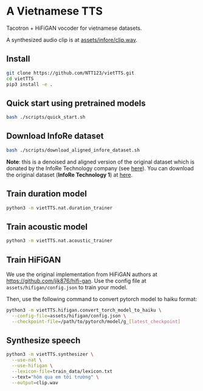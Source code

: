 A Vietnamese TTS
================

Tacotron + HiFiGAN vocoder for vietnamese datasets.

A synthesized audio clip is at [assets/infore/clip.wav](assets/infore/clip.wav).

Install
-------


```sh
git clone https://github.com/NTT123/vietTTS.git
cd vietTTS 
pip3 install -e .
```


Quick start using pretrained models
----------------------------------
```sh
bash ./scripts/quick_start.sh
```


Download InfoRe dataset
-----------------------

```sh
bash ./scripts/download_aligned_infore_dataset.sh
```

**Note**: this is a denoised and aligned version of the original dataset which is donated by the InfoRe Technology company (see [here](https://www.facebook.com/groups/j2team.community/permalink/1010834009248719/)). You can download the original dataset (**InfoRe Technology 1**) at [here](https://github.com/TensorSpeech/TensorFlowASR/blob/main/README.md#vietnamese).


Train duration model
--------------------

```sh
python3 -m vietTTS.nat.duration_trainer
```


Train acoustic model
--------------------
```sh
python3 -m vietTTS.nat.acoustic_trainer
```



Train HiFiGAN
-------------

We use the original implementation from HiFiGAN authors at https://github.com/jik876/hifi-gan. Use the config file at `assets/hifigan/config.json` to train your model.

Then, use the following command to convert pytorch model to haiku format:
```sh
python3 -m vietTTS.hifigan.convert_torch_model_to_haiku \
  --config-file=assets/hifigan/config.json \
  --checkpoint-file=/path/to/pytorch/model/g_[latest_checkpoint]
```

Synthesize speech
-----------------

```sh
python3 -m vietTTS.synthesizer \
  --use-nat \
  --use-hifigan \
  --lexicon-file=train_data/lexicon.txt 
  --text="hôm qua em tới trường" \
  --output=clip.wav
```